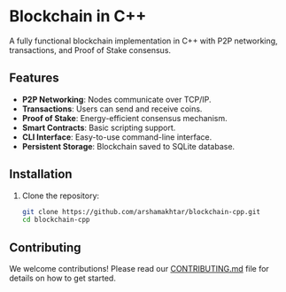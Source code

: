 
# Blockchain in C++

A fully functional blockchain implementation in C++ with P2P networking, transactions, and Proof of Stake consensus.

## Features
- **P2P Networking**: Nodes communicate over TCP/IP.
- **Transactions**: Users can send and receive coins.
- **Proof of Stake**: Energy-efficient consensus mechanism.
- **Smart Contracts**: Basic scripting support.
- **CLI Interface**: Easy-to-use command-line interface.
- **Persistent Storage**: Blockchain saved to SQLite database.

## Installation
1. Clone the repository:
   ```bash
   git clone https://github.com/arshamakhtar/blockchain-cpp.git
   cd blockchain-cpp
## Contributing

We welcome contributions! Please read our [CONTRIBUTING.md](CONTRIBUTING.md) file for details on how to get started.
